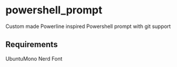 # powershell_prompt

Custom made Powerline inspired Powershell prompt with git support

## Requirements
UbuntuMono Nerd Font
